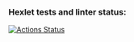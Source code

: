 ### Hexlet tests and linter status:
[![Actions Status](https://github.com/tigr322/php-project-45/actions/workflows/hexlet-check.yml/badge.svg)](https://github.com/tigr322/php-project-45/actions)